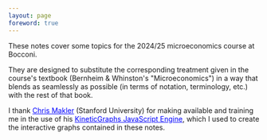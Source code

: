 ```yaml
---
layout: page
foreword: true
---
```

These notes cover some topics for the 2024/25 microeconomics course at Bocconi.

They are designed to substitute the corresponding treatment given in the course's textbook (Bernheim & Whinston's "Microeconomics") in a way that blends as seamlessly as possible (in terms of notation, terminology, etc.) with the rest of that book.

I thank
<a target="_blank" style="color: Blue" href="https://economics.stanford.edu/people/christopher-makler">Chris Makler</a>
(Stanford University) for making available and training me in the use of his
<a target="_blank" style="color: Blue" href="https://kineticgraphs.org/">KineticGraphs JavaScript Engine</a>,
which I used to create the interactive graphs contained in these notes.